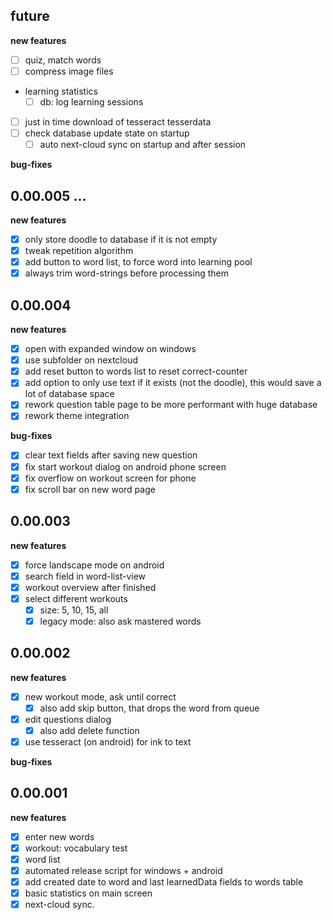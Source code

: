 

## future

**new features**
* [ ] quiz, match words
* [ ] compress image files
* learning statistics
  * [ ] db: log learning sessions
* [ ] just in time download of tesseract tesserdata
* [ ] check database update state on startup
  * [ ] auto next-cloud sync on startup and after session

**bug-fixes**

## 0.00.005 ...

**new features**
* [x] only store doodle to database if it is not empty
* [x] tweak repetition algorithm
* [x] add button to word list, to force word into learning pool
* [x] always trim word-strings before processing them

## 0.00.004

**new features**
* [x] open with expanded window on windows
* [x] use subfolder on nextcloud
* [x] add reset button to words list to reset correct-counter
* [x] add option to only use text if it exists (not the doodle), this would save a lot of database space
* [x] rework question table page to be more performant with huge database
* [x] rework theme integration

**bug-fixes**
* [x] clear text fields after saving new question
* [x] fix start workout dialog on android phone screen
* [x] fix overflow on workout screen for phone
* [x] fix scroll bar on new word page

## 0.00.003

**new features**
* [x] force landscape mode on android
* [x] search field in word-list-view
* [x] workout overview after finished
* [x] select different workouts
  * [x] size: 5, 10, 15, all
  * [x] legacy mode: also ask mastered words

## 0.00.002

**new features**
* [x] new workout mode, ask until correct
  * [x] also add skip button, that drops the word from queue
* [x] edit questions dialog
  * [x] also add delete function
* [x] use tesseract (on android) for ink to text

**bug-fixes**

## 0.00.001

**new features**
* [x] enter new words
* [x] workout: vocabulary test
* [x] word list
* [x] automated release script for windows + android
* [x] add created date to word and last learnedData fields to words table
* [x] basic statistics on main screen
* [x] next-cloud sync.
